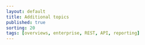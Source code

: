```yaml
---
layout: default
title: Additional topics
published: true
sorting: 20
tags: [overviews, enterprise, REST, API, reporting]
---
```


